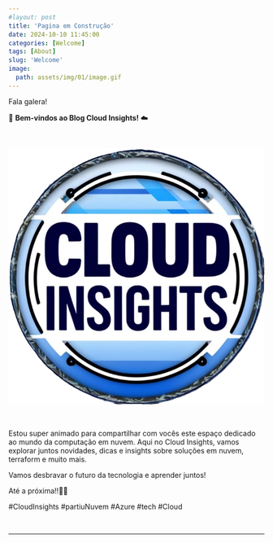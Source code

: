 ```yaml
---
#layout: post
title: 'Pagina em Construção'
date: 2024-10-10 11:45:00
categories: [Welcome]
tags: [About]
slug: 'Welcome'
image:
  path: assets/img/01/image.gif
---
```


Fala galera!

👋 **Bem-vindos ao Blog Cloud Insights!** ☁️

<br>

![logotipo](/assets/img/02/cloudinsights3.png)

<br>

Estou super animado para compartilhar com vocês este espaço dedicado ao mundo da computação em nuvem. Aqui no Cloud Insights, vamos explorar juntos novidades, dicas e insights sobre soluções em nuvem, terraform e muito mais.

Vamos desbravar o futuro da tecnologia e aprender juntos!

Até a próxima!!🚀✨


#CloudInsights #partiuNuvem #Azure #tech #Cloud

<br>

<hr>